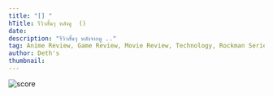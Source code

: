 ```yaml
---
title: "[] "
hTitle: รีวิวสั้นๆ หลังดู  ()
date: 
description: "รีวิวสั้นๆ หลังจากดู .."
tag: Anime Review, Game Review, Movie Review, Technology, Rockman Series, SSSS Series
author: Deth's
thumbnail: 
---
```

<img src="https://img.shields.io/badge/Score-<score>%2F10-coral?style=for-the-badge" alt="score">